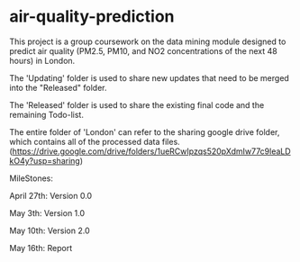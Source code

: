 # air-quality-prediction

This project is a group coursework on the data mining module designed to predict air quality (PM2.5, PM10, and NO2 concentrations of the next 48 hours) in London.

The 'Updating' folder is used to share new updates that need to be merged into the "Released" folder.

The 'Released' folder is used to share the existing final code and the remaining Todo-list.

The entire folder of 'London' can refer to the sharing google drive folder, which contains all of the processed data files. (https://drive.google.com/drive/folders/1ueRCwIpzqs520pXdmIw77c9leaLDkO4y?usp=sharing)

MileStones:

April 27th: Version 0.0

May 3th: Version 1.0

May 10th: Version 2.0

May 16th: Report
